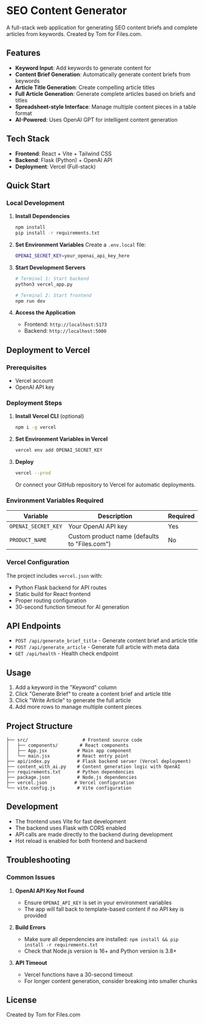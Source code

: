 # SEO Content Generator

A full-stack web application for generating SEO content briefs and complete articles from keywords. Created by Tom for Files.com.

## Features

- **Keyword Input**: Add keywords to generate content for
- **Content Brief Generation**: Automatically generate content briefs from keywords
- **Article Title Generation**: Create compelling article titles
- **Full Article Generation**: Generate complete articles based on briefs and titles
- **Spreadsheet-style Interface**: Manage multiple content pieces in a table format
- **AI-Powered**: Uses OpenAI GPT for intelligent content generation

## Tech Stack

- **Frontend**: React + Vite + Tailwind CSS
- **Backend**: Flask (Python) + OpenAI API
- **Deployment**: Vercel (Full-stack)

## Quick Start

### Local Development

1. **Install Dependencies**
   ```bash
   npm install
   pip install -r requirements.txt
   ```

2. **Set Environment Variables**
   Create a `.env.local` file:
   ```bash
   OPENAI_SECRET_KEY=your_openai_api_key_here
   ```

3. **Start Development Servers**
   ```bash
   # Terminal 1: Start backend
   python3 vercel_app.py
   
   # Terminal 2: Start frontend
   npm run dev
   ```

4. **Access the Application**
   - Frontend: `http://localhost:5173`
   - Backend: `http://localhost:5000`

## Deployment to Vercel

### Prerequisites
- Vercel account
- OpenAI API key

### Deployment Steps

1. **Install Vercel CLI** (optional)
   ```bash
   npm i -g vercel
   ```

2. **Set Environment Variables in Vercel**
   ```bash
   vercel env add OPENAI_SECRET_KEY
   ```

3. **Deploy**
   ```bash
   vercel --prod
   ```

   Or connect your GitHub repository to Vercel for automatic deployments.

### Environment Variables Required

| Variable | Description | Required |
|----------|-------------|----------|
| `OPENAI_SECRET_KEY` | Your OpenAI API key | Yes |
| `PRODUCT_NAME` | Custom product name (defaults to "Files.com") | No |

### Vercel Configuration

The project includes `vercel.json` with:
- Python Flask backend for API routes
- Static build for React frontend
- Proper routing configuration
- 30-second function timeout for AI generation

## API Endpoints

- `POST /api/generate_brief_title` - Generate content brief and article title
- `POST /api/generate_article` - Generate full article with meta data
- `GET /api/health` - Health check endpoint

## Usage

1. Add a keyword in the "Keyword" column
2. Click "Generate Brief" to create a content brief and article title
3. Click "Write Article" to generate the full article
4. Add more rows to manage multiple content pieces

## Project Structure

```
├── src/                    # Frontend source code
│   ├── components/        # React components
│   ├── App.jsx           # Main app component
│   └── main.jsx          # React entry point
├── api/index.py          # Flask backend server (Vercel deployment)
├── content_with_ai.py    # Content generation logic with OpenAI
├── requirements.txt      # Python dependencies
├── package.json          # Node.js dependencies
├── vercel.json          # Vercel configuration
└── vite.config.js        # Vite configuration
```

## Development

- The frontend uses Vite for fast development
- The backend uses Flask with CORS enabled
- API calls are made directly to the backend during development
- Hot reload is enabled for both frontend and backend

## Troubleshooting

### Common Issues

1. **OpenAI API Key Not Found**
   - Ensure `OPENAI_API_KEY` is set in your environment variables
   - The app will fall back to template-based content if no API key is provided

2. **Build Errors**
   - Make sure all dependencies are installed: `npm install && pip install -r requirements.txt`
   - Check that Node.js version is 16+ and Python version is 3.8+

3. **API Timeout**
   - Vercel functions have a 30-second timeout
   - For longer content generation, consider breaking into smaller chunks

## License

Created by Tom for Files.com
